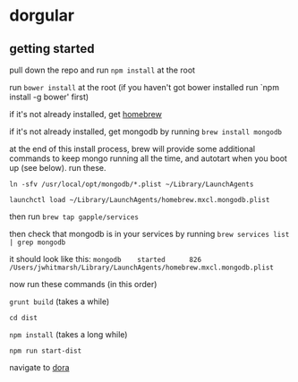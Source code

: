 # dorgular

## getting started

pull down the repo and run `npm install` at the root

run `bower install` at the root (if you haven't got bower installed run `npm install -g bower' first)

if it's not already installed, get [homebrew](http://brew.sh/)

if it's not already installed, get mongodb by running `brew install mongodb`

at the end of this install process, brew will provide some additional commands to keep mongo running all the time, and autotart when you boot up (see below). run these.

`ln -sfv /usr/local/opt/mongodb/*.plist ~/Library/LaunchAgents`

`launchctl load ~/Library/LaunchAgents/homebrew.mxcl.mongodb.plist`

then run `brew tap gapple/services`

then check that mongodb is in your services by running
`brew services list | grep mongodb`

it should look like this:
`mongodb    started      826 /Users/jwhitmarsh/Library/LaunchAgents/homebrew.mxcl.mongodb.plist`

now run these commands (in this order)

`grunt build` (takes a while)

`cd dist`

`npm install` (takes a long while)

`npm run start-dist`

navigate to [dora](http://localhost:33000)




